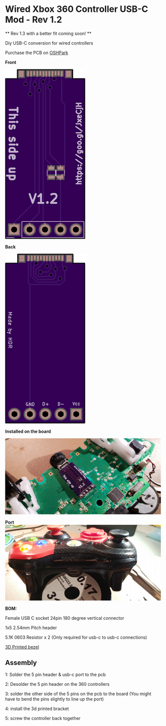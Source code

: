 # Wired Xbox 360 Controller USB-C Mod - Rev 1.2

** Rev 1.3 with a better fit coming soon! **

Diy USB-C conversion for wired controllers

Purchase the PCB on [OSHPark](https://oshpark.com/shared_projects/h8GAxMoQ)

**Front**

![Front of pcb](front.png)


**Back**

![Back of pcb](back.png)

**Installed on the board**

![Installed](installed.jpg)

**Port**
![Back](back.jpg)


**BOM:**

Female USB C socket 24pin 180 degree vertical connector

1x5 2.54mm Pitch header

5.1K 0603 Resistor x 2 (Only required for usb-c to usb-c connections)

[3D Printed bezel](https://www.thingiverse.com/thing:3066354)



## Assembly

1: Solder the 5 pin header & usb-c port to the pcb

2: Desolder the 5 pin header on the 360 controllers

3: solder the other side of the 5 pins on the pcb to the board (You might have to bend the pins slightly to line up the port)

4: install the 3d printed bracket

5: screw the controller back together
